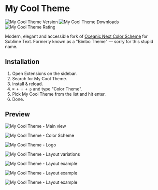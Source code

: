 # My Cool Theme

![My Cool Theme Version](https://vsmarketplacebadge.apphb.com/version-short/pawelgrzybek.my-cool-theme.svg) ![My Cool Theme Downloads](https://vsmarketplacebadge.apphb.com/installs-short/pawelgrzybek.my-cool-theme.svg) ![My Cool Theme Rating](https://vsmarketplacebadge.apphb.com/rating-short/pawelgrzybek.my-cool-theme.svg)

Modern, elegant and accessible fork of [Oceanic Next Color Scheme](https://github.com/voronianski/oceanic-next-color-scheme) for Sublime Text. Formerly known as a "Bimbo Theme" — sorry for this stupid name.

## Installation

1. Open Extensions on the sidebar.
2. Search for My Cool Theme.
3. Install & reload.
4. `⌘ + ⇧ + p` and type "Color Theme".
5. Pick My Cool Theme from the list and hit enter.
6. Done.

## Preview

![My Cool Theme - Main view](images/my-cool-theme-1.jpg)

![My Cool Theme - Color Scheme](images/my-cool-theme-3.jpg)

![My Cool Theme - Logo](images/my-cool-theme-4.jpg)

![My Cool Theme - Layout variations](images/my-cool-theme-2.jpg)

![My Cool Theme - Layout example](images/my-cool-theme-5.jpg)

![My Cool Theme - Layout example](images/my-cool-theme-6.jpg)

![My Cool Theme - Layout example](images/my-cool-theme-7.jpg)
